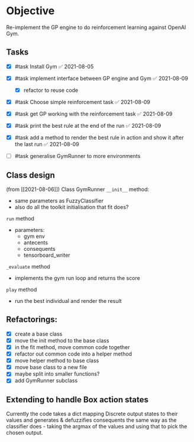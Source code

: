 # Objective
Re-implement the GP engine to do reinforcement learning against OpenAI Gym.  

## Tasks
- [x] #task Install Gym ✅ 2021-08-05
- [x] #task implement interface between GP engine and Gym ✅ 2021-08-09
    - [x] refactor to reuse code
- [x] #task Choose simple reinforcement task ✅ 2021-08-09
- [x] #task get GP working with the reinforcement task ✅ 2021-08-09
- [x] #task print the best rule at the end of the run ✅ 2021-08-09
- [x] #task add a method to render the best rule in action and show it after the last run ✅ 2021-08-09
- [ ] #task generalise GymRunner to more environments


## Class design 
(from [[2021-08-06]])
Class  GymRunner
`__init__` method:  
- same parameters as FuzzyClassifier
- also do all the toolkit initialisation that fit does?

`run` method
- parameters:
    - gym env
    - antecents
    - consequents
    - tensorboard_writer

`_evaluate` method
- implements the gym run loop and returns the score

`play` method
- run the best individual and render the result

## Refactorings:
- [x] create a base class
- [x] move the init method to the base class
- [x] in the fit method, move common code together
- [x] refactor out common code into a helper method
- [x] move helper method to base class
- [x] move base class to a new file
- [x] maybe split into smaller functions?
- [x] add GymRunner subclass

## Extending to handle Box action states
Currently the code takes a dict mapping Discrete output states to their values and generates & defuzzifies consequents the same way as the classifier does - taking the argmax of the values and using that to pick the chosen output.
